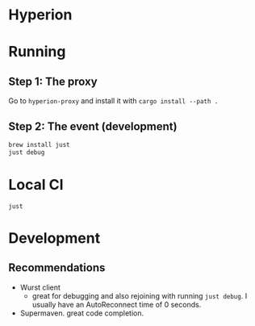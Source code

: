 # Hyperion

# Running

## Step 1: The proxy

Go to `hyperion-proxy` and install it with `cargo install --path .`

## Step 2: The event (development)
```bash
brew install just
just debug
```

# Local CI

```
just
```

# Development

## Recommendations

- Wurst client
  - great for debugging and also rejoining with running `just debug`. I usually have an AutoReconnect time of 0 seconds.
- Supermaven. great code completion.